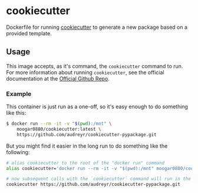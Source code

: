 # cookiecutter

Dockerfile for running [cookiecutter](https://github.com/audreyr/cookiecutter)
to generate a new package based on a provided template.

## Usage

This image accepts, as it's command, the `cookiecutter` command to run. For more
information about running `cookiecutter`, see the official documentation at the
[Official Github Repo](https://github.com/audreyr/cookiecutter).

### Example

This container is just run as a one-off, so it's easy enough to do something like
this:

```bash
$ docker run --rm -it -v "$(pwd):/mnt" \
    moogar0880/cookiecutter:latest \
    https://github.com/audreyr/cookiecutter-pypackage.git
```

But you might find it easier in the long run to do something like the following:

```bash
# alias cookiecutter to the root of the "docker run" command
alias cookiecutter='docker run --rm -it -v "$(pwd):/mnt" moogar0880/cookiecutter:latest'

# now subsequent calls with the `cookiecutter` command will run in the docker container
cookiecutter https://github.com/audreyr/cookiecutter-pypackage.git
```
